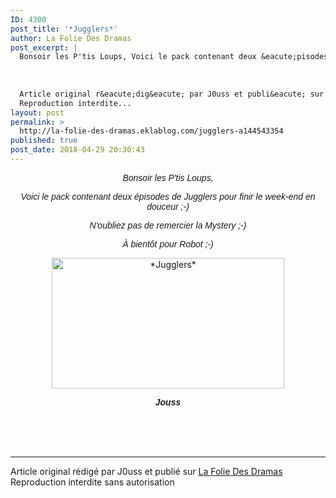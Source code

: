 ```yaml
---
ID: 4300
post_title: '*Jugglers*'
author: La Folie Des Dramas
post_excerpt: |
  Bonsoir les P'tis Loups, Voici le pack contenant deux &eacute;pisodes de Jugglers pour finir le week-end en douceur ;-) N'oubliez pas de remercier la Mystery ;-) &Agrave; bient&ocirc;t pour Robot ;-) Jouss
  
  
  
  Article original r&eacute;dig&eacute; par J0uss et publi&eacute; sur La Folie Des Dramas
  Reproduction interdite...
layout: post
permalink: >
  http://la-folie-des-dramas.eklablog.com/jugglers-a144543354
published: true
post_date: 2018-04-29 20:30:43
---
```

<p style="text-align: center;"><em><span style="font-family: tahoma, arial, helvetica, sans-serif;">Bonsoir les P'tis Loups,</span></em></p>
<p style="text-align: center;"><em><span style="font-family: tahoma, arial, helvetica, sans-serif;">Voici le pack contenant deux &eacute;pisodes de Jugglers pour finir le week-end en douceur ;-)</span></em></p>
<p style="text-align: center;"><em><span style="font-family: tahoma, arial, helvetica, sans-serif;">N'oubliez pas de remercier la Mystery ;-)</span></em></p>
<p style="text-align: center;"><em><span style="font-family: tahoma, arial, helvetica, sans-serif;">&Agrave; bient&ocirc;t pour Robot ;-)</span></em></p>
<p style="text-align: center;"><img src="https://united-subs.dearclouds.com/wp-content/uploads/2018/05/26d674b866cb2489eb4f65f11cc25639.jpg" alt="*Jugglers*" width="372" height="209"/></p>
<p style="text-align: center;"><em><span style="font-family: tahoma, arial, helvetica, sans-serif;"><strong>Jouss</strong><br/></span></em></p><br /><br /><br /><hr />Article original rédigé par J0uss et publié sur <a href="http://la-folie-des-dramas.eklablog.com/">La Folie Des Dramas</a> <br /> Reproduction interdite sans autorisation